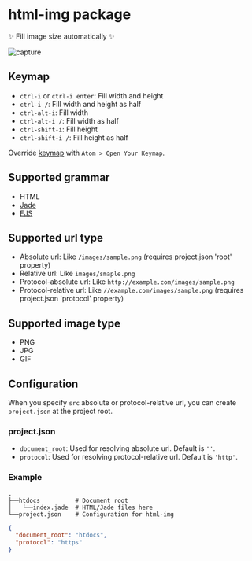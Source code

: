 # html-img package

:sparkles: Fill image size automatically :sparkles:

![capture](https://cloud.githubusercontent.com/assets/514164/3368247/cbc085a0-fb71-11e3-9e67-4288427a3861.gif)

## Keymap

- `ctrl-i` or `ctrl-i enter`: Fill width and height
- `ctrl-i /`: Fill width and height as half
- `ctrl-alt-i`: Fill width
- `ctrl-alt-i /`: Fill width as half
- `ctrl-shift-i`: Fill height
- `ctrl-shift-i /`: Fill height as half

Override [keymap](https://github.com/minodisk/html-img/blob/master/keymaps/html-img.cson) with `Atom > Open Your Keymap`.

## Supported grammar

- HTML
- [Jade](http://jade-lang.com/)
- [EJS](http://embeddedjs.com/)

## Supported url type

- Absolute url: Like `/images/sample.png` (requires project.json 'root' property)
- Relative url: Like `images/smaple.png`
- Protocol-absolute url: Like `http://example.com/images/sample.png`
- Protocol-relative url: Like `//example.com/images/sample.png` (requires project.json 'protocol' property)

## Supported image type

- PNG
- JPG
- GIF

## Configuration

When you specify `src` absolute or protocol-relative url, you can create `project.json` at the project root.

### project.json

- `document_root`: Used for resolving absolute url. Default is `''`.
- `protocol`: Used for resolving protocol-relative url. Default is `'http'`.

### Example

```
.
├──htdocs          # Document root
│   └──index.jade  # HTML/Jade files here
└──project.json    # Configuration for html-img
```

```json
{
  "document_root": "htdocs",
  "protocol": "https"
}
```
